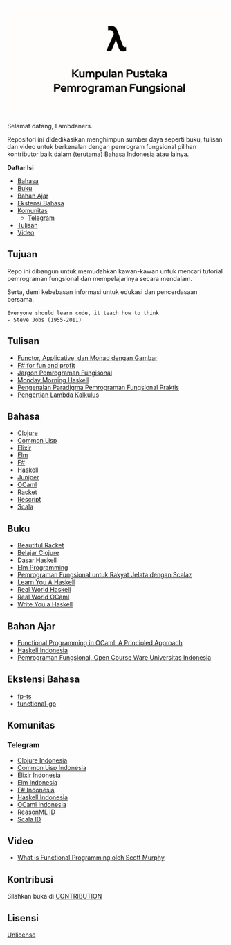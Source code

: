 ![Cover](./KP2F.png)

Selamat datang, Lambdaners.

Repositori ini didedikasikan menghimpun sumber daya seperti buku, tulisan dan video untuk berkenalan dengan pemrogram fungsional
pilihan kontributor baik dalam (terutama) Bahasa Indonesia atau lainya.

**Daftar Isi**

- <a href="#bahasa">Bahasa</a>
- <a href="#buku">Buku</a>
- <a href="#bahan-ajar">Bahan Ajar</a>
- <a href="#ekstensi-bahasa">Ekstensi Bahasa</a>
- <a href="#komunitas">Komunitas</a>
  - <a href="#telegram">Telegram</a>
- <a href="#tulisan">Tulisan</a>
- <a href="#video">Video</a>

## Tujuan

Repo ini dibangun untuk memudahkan kawan-kawan untuk mencari tutorial pemrograman fungsional dan mempelajarinya secara mendalam.

Serta, demi kebebasan informasi untuk edukasi dan pencerdasaan bersama.

```
Everyone should learn code, it teach how to think
- Steve Jobs (1955-2011)
```

## Tulisan
- [Functor, Applicative, dan Monad dengan Gambar](https://andraaa.my.id/blog/functor-applicative-dan-monad-dengan-gambar/)
- [F# for fun and profit](https://fsharpforfunandprofit.com)
- [Jargon Pemrograman Fungisonal](https://github.com/wisn/jargon-pemrograman-fungsional)
- [Monday Morning Haskell](https://mmhaskell.com/)
- [Pengenalan Paradigma Pemrograman Fungsional Praktis](https://medium.com/paradigma-fungsional/perkenalan-paradigma-pemrograman-fungsional-praktis-7bc5dce026b9)
- [Pengertian Lambda Kalkulus](http://martinalova98.blogspot.com/2013/12/pengertian-lambda-kalkulus.html)

## Bahasa

- [Clojure](https://clojure.org)
- [Common Lisp](https://common-lisp.net)
- [Elixir](https://elixir-lang.org)
- [Elm](https://elm-lang.org)
- [F#](https://fsharp.org)
- [Haskell](https://haskell.org)
- [Juniper](https://www.juniper-lang.org/)
- [OCaml](https://ocaml.org)
- [Racket](https://racket-lang.org/)
- [Rescript](https://rescript-lang.org)
- [Scala](https://www.scala-lang.org)

## Buku

- [Beautiful Racket](https://beautifulracket.com/)
- [Belajar Clojure](https://github.com/bepitulaz/BelajarClojure)
- [Dasar Haskell](https://haskell.web.id/static/dasar-haskell.pdf)
- [Elm Programming](https://elmprogramming.com/)
- [Pemrograman Fungsional untuk Rakyat Jelata dengan Scalaz](https://leanpub.com/fpmortals-id)
- [Learn You A Haskell](http://learnyouahaskell.com)
- [Real World Haskell](http://book.realworldhaskell.org/)
- [Real World OCaml](https://dev.realworldocaml.org/)
- [Write You a Haskell](http://dev.stephendiehl.com/fun/)

## Bahan Ajar

- [Functional Programming in OCaml: A Principled Approach](https://www.cs.cornell.edu/courses/cs3110/2021sp/textbook/)
- [Haskell Indonesia](https://haskell.web.id/lectures.html)
- [Pemrograman Fungsional, Open Course Ware Universitas Indonesia](https://ocw.ui.ac.id/course/view.php?id=143)

## Ekstensi Bahasa

- [fp-ts](https://github.com/gcanti/fp-ts)
- [functional-go](https://github.com/logic-building/functional-go)

## Komunitas

### Telegram

- [Clojure Indonesia](https://t.me/clojure_id)
- [Common Lisp Indonesia](https://t.me/lisp_id)
- [Elixir Indonesia](https://t.me/elixir_id)
- [Elm Indonesia](https://t.me/elmindonesia)
- [F# Indonesia](https://t.me/fsharp_id)
- [Haskell Indonesia](https://t.me/haskell_id)
- [OCaml Indonesia](https://t.me/ocamlid)
- [ReasonML ID](https://t.me/reasonML_id)
- [Scala ID](https://t.me/scala_id)

## Video
- [What is Functional Programming oleh Scott Murphy](https://www.youtube.com/watch?v=KHojnWHemO0)


## Kontribusi

Silahkan buka di [CONTRIBUTION](./CONTRIBUTION.md)

## Lisensi

[Unlicense](./LICENSE)
